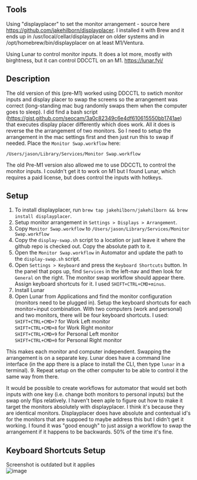 ## Tools

Using "displayplacer" to set the monitor arrangement - source here https://github.com/jakehilborn/displayplacer. I installed it with Brew and it ends up in /usr/local/cellar/displayplacer on older systems and in /opt/homebrew/bin/displayplacer on at least M1/Ventura.

Using Lunar to control monitor inputs. It does a lot more, mostly with birghtness, but it can control DDCCTL on an M1. https://lunar.fyi/

## Description

The old version of this (pre-M1) worked using DDCCTL to swtich monitor inputs and display placer to swap the screens so the arrangement was correct (long-standing mac bug randomly swaps them when the computer goes to sleep). I did find a bash script (https://gist.github.com/seocam/3a0c82349c6e4df610615550bb1741ae) that executes display placer differently which does work. All it does is reverse the the arrangement of two monitors. So I need to setup the arrangement in the mac settings first and then just run this to swap if needed. Place the `Monitor Swap.workflow` here:

```
/Users/jason/Library/Services/Monitor Swap.workflow
```

The old Pre-M1 version also allowed me to use DDCCTL to control the monitor inputs. I couldn't get it to work on M1 but I found Lunar, which requires a paid license, but does control the inputs with hotkeys.

## Setup

1. To install displayplacer, run `brew tap jakehilborn/jakehilborn && brew install displayplacer`.
2. Setup monitor arrangement in `Settings > Displays > Arrangement`.
3. Copy `Monitor Swap.workflow` to `/Users/jason/Library/Services/Monitor Swap.workflow`
4. Copy the `display-swap.sh` script to a location or just leave it where the github repo is checked out. Copy the absolute path to it.
5. Open the `Monitor Swap.workflow` in Automator and update the path to the `display-swap.sh` script.
6. Open `Settings > Keyboard` and press the `Keyboard Shortcuts` button. In the panel that pops up, find `Services` in the left-nav and then look for `General` on the right. The monitor swap workflow should appear there. Assign keyboard shortcuts for it. I used `SHIFT+CTRL+CMD+minus`.
7. Install Lunar
8. Open Lunar from Applications and find the monitor configuration (monitors need to be plugged in). Setup the keyboard shortcuts for each monitor+input combination. With two computers (work and personal) and two monitors, there will be four keyboard shortcuts. I used:  
   `SHIFT+CTRL+CMD+7` for Work Left monitor  
   `SHIFT+CTRL+CMD+8` for Work Right monitor  
   `SHIFT+CTRL+CMD+9` for Personal Left monitor  
   `SHIFT+CTRL+CMD+0` for Personal Right monitor

This makes each monitor and computer independent. Swapping the arrangement is on a separate key. Lunar does have a command line interface (in the app there is a place to install the CLI, then type `lunar` in a terminal). 9. Repeat setup on the other computer to be able to control it the same way from there.

It would be possible to create workflows for automator that would set both inputs with one key (i.e. change both monitors to personal inputs) but the swap only flips relatively. I haven't been aple to figure out how to make it target the monitors absolutely with displayplacer. I think it's because they are identical monitors. Displayplacer does have absolute and contextual id's for the monitors that are suppoed to maybe address this but I didn't get it working. I found it was "good enough" to just assign a workflow to swap the arrangement if it happens to be backwards. 50% of the time it's fine.

## Keyboard Shortcuts Setup

Screenshot is outdated but it applies  
![image](https://user-images.githubusercontent.com/7939225/119765426-7f857780-be70-11eb-9361-2479b17bd7c3.png)
